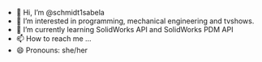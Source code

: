 - 👋 Hi, I’m @schmidt1sabela
- 👀 I’m interested in programming, mechanical engineering and tvshows.
- 🌱 I’m currently learning SolidWorks API and SolidWorks PDM API
- 📫 How to reach me ...
- 😄 Pronouns: she/her


<!---
schmidt1sabela/schmidt1sabela is a ✨ special ✨ repository because its `README.md` (this file) appears on your GitHub profile.
You can click the Preview link to take a look at your changes.
--->
